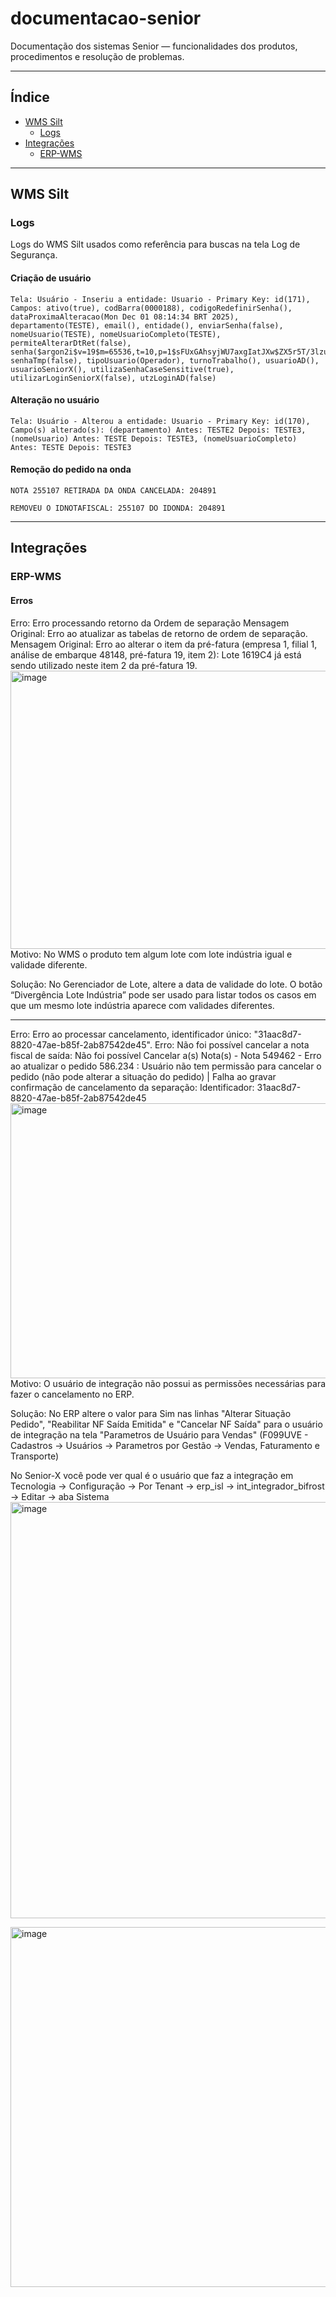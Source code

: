 # documentacao-senior
Documentação dos sistemas Senior — funcionalidades dos produtos, procedimentos e resolução de problemas.

---

## Índice
- [WMS Silt](#wms-silt)
  - [Logs](#logs)
- [Integrações](#integrações)
  - [ERP-WMS](#erp-wms)

---

## WMS Silt

### Logs
Logs do WMS Silt usados como referência para buscas na tela Log de Segurança.

#### Criação de usuário

```log
Tela: Usuário - Inseriu a entidade: Usuario - Primary Key: id(171), Campos: ativo(true), codBarra(0000188), codigoRedefinirSenha(), dataProximaAlteracao(Mon Dec 01 08:14:34 BRT 2025), departamento(TESTE), email(), entidade(), enviarSenha(false), nomeUsuario(TESTE), nomeUsuarioCompleto(TESTE), permiteAlterarDtRet(false), senha($argon2i$v=19$m=65536,t=10,p=1$sFUxGAhsyjWU7axgIatJXw$ZX5r5T/3lzuwgdSXMBGBISajk4Knh87ZDf5Ok5VtNJ0), senhaTmp(false), tipoUsuario(Operador), turnoTrabalho(), usuarioAD(), usuarioSeniorX(), utilizaSenhaCaseSensitive(true), utilizarLoginSeniorX(false), utzLoginAD(false)
```

#### Alteração no usuário
```log
Tela: Usuário - Alterou a entidade: Usuario - Primary Key: id(170), Campo(s) alterado(s): (departamento) Antes: TESTE2 Depois: TESTE3, (nomeUsuario) Antes: TESTE Depois: TESTE3, (nomeUsuarioCompleto) Antes: TESTE Depois: TESTE3
```

#### Remoção do pedido na onda

```log
NOTA 255107 RETIRADA DA ONDA CANCELADA: 204891
```
```log
REMOVEU O IDNOTAFISCAL: 255107 DO IDONDA: 204891
```

---

## Integrações

### ERP-WMS
#### Erros

Erro: Erro processando retorno da Ordem de separação Mensagem Original: Erro ao atualizar as tabelas de retorno de ordem de separação. Mensagem Original: Erro ao alterar o item da pré-fatura (empresa 1, filial 1, análise de embarque 48148, pré-fatura 19, item 2): Lote 1619C4 já está sendo utilizado neste item 2 da pré-fatura 19.
<img width="1699" height="445" alt="image" src="https://github.com/user-attachments/assets/068fad78-ab26-4e0e-a66b-e8f635e181b4" />
Motivo: No WMS o produto tem algum lote com lote indústria igual e validade diferente.

Solução: No Gerenciador de Lote, altere a data de validade do lote. O botão “Divergência Lote Indústria” pode ser usado para listar todos os casos em que um mesmo lote indústria aparece com validades diferentes.

***

Erro:	Erro ao processar cancelamento, identificador único: "31aac8d7-8820-47ae-b85f-2ab87542de45". Erro: Não foi possível cancelar a nota fiscal de saída: Não foi possível Cancelar a(s) Nota(s) - Nota 549462 - Erro ao atualizar o pedido 586.234 : Usuário não tem permissão para cancelar o pedido (não pode alterar a situação do pedido) | Falha ao gravar confirmação de cancelamento da separação: Identificador: 31aac8d7-8820-47ae-b85f-2ab87542de45
<img width="1717" height="440" alt="image" src="https://github.com/user-attachments/assets/5430f49c-c7df-494c-a460-f020d21a8c4e" />
Motivo: O usuário de integração não possui as permissões necessárias para fazer o cancelamento no ERP.

Solução: No ERP altere o valor para Sim nas linhas "Alterar Situação Pedido", "Reabilitar NF Saída Emitida" e "Cancelar NF Saída" para o usuário de integração na tela "Parametros de Usuário para Vendas" (F099UVE - Cadastros -> Usuários -> Parametros por Gestão -> Vendas, Faturamento e Transporte)

No Senior-X você pode ver qual é o usuário que faz a integração em Tecnologia -> Configuração -> Por Tenant -> erp_isl -> int_integrador_bifrost -> Editar -> aba Sistema
<img width="1715" height="666" alt="image" src="https://github.com/user-attachments/assets/da52bdbd-f364-4311-978d-980a4df2a39a" />

<img width="950" height="576" alt="image" src="https://github.com/user-attachments/assets/0e8b6559-8f70-41a4-a1be-e1f8c76d1561" />





